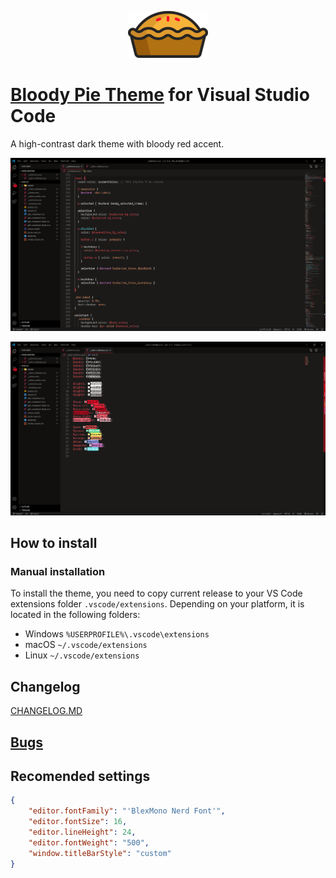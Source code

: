 <p align="center">
  <img src="media/bloody-pie-logo.png" alt="Sublime's custom image"/>
</p>

# [Bloody Pie Theme](https://github.com/wrobeljakub/bloody-pie) for Visual Studio Code
A high-contrast dark theme with bloody red accent.

![screenshot1](media/screenshot1.png)

![screenshot1](media/screenshot2.png)

## How to install

### Manual installation
To install the theme, you need to copy current release to your VS Code extensions folder `.vscode/extensions`. Depending on your platform, it is located in the following folders:

* Windows `%USERPROFILE%\.vscode\extensions`
* macOS `~/.vscode/extensions`
* Linux `~/.vscode/extensions`

## Changelog
[CHANGELOG.MD](CHANGELOG.md)

## [Bugs](https://github.com/wrobeljakub/bloody-pie-vscode/issues)

## Recomended settings
```json
{
    "editor.fontFamily": "'BlexMono Nerd Font'",
	"editor.fontSize": 16,
	"editor.lineHeight": 24,
	"editor.fontWeight": "500",
	"window.titleBarStyle": "custom"
}
```